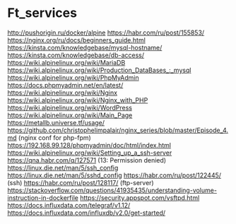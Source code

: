 # Ft_services
http://pushorigin.ru/docker/alpine
https://habr.com/ru/post/155853/
https://nginx.org/ru/docs/beginners_guide.html
https://kinsta.com/knowledgebase/mysql-hostname/
https://kinsta.com/knowledgebase/db-access/
https://wiki.alpinelinux.org/wiki/MariaDB
https://wiki.alpinelinux.org/wiki/Production_DataBases_:_mysql
https://wiki.alpinelinux.org/wiki/PhpMyAdmin
https://docs.phpmyadmin.net/en/latest/
https://wiki.alpinelinux.org/wiki/Nginx
https://wiki.alpinelinux.org/wiki/Nginx_with_PHP
https://wiki.alpinelinux.org/wiki/WordPress
https://wiki.alpinelinux.org/wiki/Main_Page
https://metallb.universe.tf/usage/
https://github.com/christophelimpalair/nginx_series/blob/master/Episode_4.md (nginx conf for php-fpm)
https://192.168.99.128/phpmyadmin/doc/html/index.html
https://wiki.alpinelinux.org/wiki/Setting_up_a_ssh-server
https://qna.habr.com/q/127571 (13: Permission denied)
https://linux.die.net/man/5/ssh_config
https://linux.die.net/man/5/sshd_config
https://habr.com/ru/post/122445/ (ssh)
https://habr.com/ru/post/128117/ (ftp-server)
https://stackoverflow.com/questions/41935435/understanding-volume-instruction-in-dockerfile
https://security.appspot.com/vsftpd.html
https://docs.influxdata.com/telegraf/v1.12/
https://docs.influxdata.com/influxdb/v2.0/get-started/